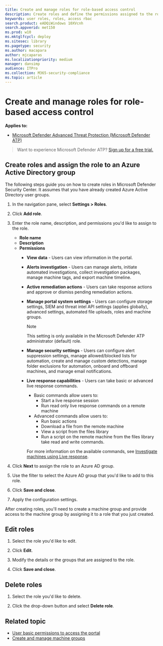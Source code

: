 ```yaml
---
title: Create and manage roles for role-based access control
description: Create roles and define the permissions assigned to the role as part of the role-based access control implementation 
keywords: user roles, roles, access rbac
search.product: eADQiWindows 10XVcnh
search.appverid: met150
ms.prod: w10
ms.mktglfcycl: deploy
ms.sitesec: library
ms.pagetype: security
ms.author: macapara
author: mjcaparas
ms.localizationpriority: medium
manager: dansimp
audience: ITPro
ms.collection: M365-security-compliance 
ms.topic: article
---
```


# Create and manage roles for role-based access control
**Applies to:**

- [Microsoft Defender Advanced Threat Protection (Microsoft Defender ATP)](https://go.microsoft.com/fwlink/p/?linkid=2069559)


>Want to experience Microsoft Defender ATP? [Sign up for a free trial.](https://www.microsoft.com/en-us/WindowsForBusiness/windows-atp?ocid=docs-wdatp-roles-abovefoldlink)

## Create roles and assign the role to an Azure Active Directory group
The following steps guide you on how to create roles in Microsoft Defender Security Center. It assumes that you have already created Azure Active Directory user groups.

1. In the navigation pane, select **Settings > Roles**.

2. Click **Add role**. 

3. Enter the role name, description, and permissions you'd like to assign to the role.

    - **Role name**
    - **Description**
    - **Permissions**
      - **View data** - Users can view information in the portal.
      - **Alerts investigation** - Users can manage alerts, initiate automated investigations, collect investigation packages, manage machine tags, and export machine timeline.
      - **Active remediation actions** - Users can take response actions and approve or dismiss pending remediation actions.
      - **Manage portal system settings** - Users can configure storage settings, SIEM and threat intel API settings (applies globally), advanced settings, automated file uploads, roles and machine groups.

        > [!NOTE]
        > This setting is only available in the Microsoft Defender ATP administrator (default) role.

      - **Manage security settings** - Users can configure alert suppression settings, manage allowed/blocked lists for automation, create and manage custom detections, manage folder exclusions for automation, onboard and offboard machines, and manage email notifications.

      - **Live response capabilities** - Users can take basic or advanced live response commands.
        - Basic commands allow users to:
          - Start a live response session
          - Run read only live response commands on a remote machine 
        - Advanced commands allow users to:
          - Run basic actions
          - Download a file from the remote machine
          - View a script from the files library
          - Run a script on the remote machine from the files library take read and write commands. 

        For more information on the available commands, see [Investigate machines using Live response](live-response.md).
  
4. Click **Next** to assign the role to an Azure AD group.

5. Use the filter to select the Azure AD group that you'd like to add to this role.

6. Click **Save and close**.

7. Apply the configuration settings.


After creating roles, you'll need to create a machine group and provide access to the machine group by assigning it to a role that you just created. 


## Edit roles

1. Select the role you'd like to edit.

2. Click **Edit**.

3. Modify the details or the groups that are assigned to the role. 

4. Click **Save and close**.

## Delete roles

1. Select the role you'd like to delete.

2. Click the drop-down button and select **Delete role**.


## Related topic
- [User basic permissions to access the portal](basic-permissions.md)
- [Create and manage machine groups](machine-groups.md)
